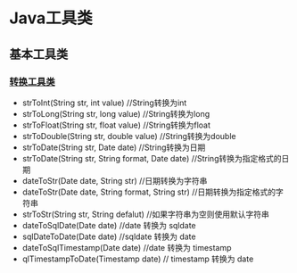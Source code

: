 # Java工具类

## 基本工具类
### [转换工具类](/base/ConverUtils.java)

* strToInt(String str, int value) //String转换为int
* strToLong(String str, long value) //String转换为long
* strToFloat(String str, float value) //String转换为float
* strToDouble(String str, double value) //String转换为double
* strToDate(String str, Date date) //String转换为日期
* strToDate(String str, String format, Date date) //String转换为指定格式的日期
* dateToStr(Date date, String str) //日期转换为字符串
* dateToStr(Date date, String format, String str) //日期转换为指定格式的字符串
* strToStr(String str, String defalut) //如果字符串为空则使用默认字符串
* dateToSqlDate(Date date) //date 转换为 sqldate
* sqlDateToDate(Date date) //sqldate 转换为 date
* dateToSqlTimestamp(Date date) //date 转换为 timestamp
* qlTimestampToDate(Timestamp date) // timestamp 转换为 date


